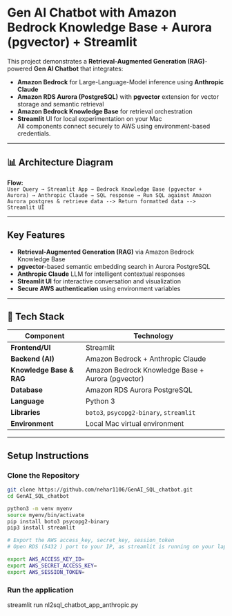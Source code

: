 # Gen AI Chatbot with Amazon Bedrock Knowledge Base + Aurora (pgvector) + Streamlit

This project demonstrates a **Retrieval-Augmented Generation (RAG)**-powered **Gen AI Chatbot** that integrates:
- **Amazon Bedrock** for Large-Language-Model inference using **Anthropic Claude**
- **Amazon RDS Aurora (PostgreSQL)** with **pgvector** extension for vector storage and semantic retrieval
- **Amazon Bedrock Knowledge Base** for retrieval orchestration
- **Streamlit** UI for local experimentation on your Mac  
All components connect securely to AWS using environment-based credentials.

---

## 📊 Architecture Diagram

**Flow:**  
`User Query → Streamlit App → Bedrock Knowledge Base (pgvector + Aurora) → Anthropic Claude → SQL response → Run SQL against Amazon Aurora postgres & retrieve data --> Return formatted data --> Streamlit UI`

---

## Key Features
- **Retrieval-Augmented Generation (RAG)** via Amazon Bedrock Knowledge Base  
- **pgvector**-based semantic embedding search in Aurora PostgreSQL  
- **Anthropic Claude** LLM for intelligent contextual responses  
- **Streamlit UI** for interactive conversation and visualization  
- **Secure AWS authentication** using environment variables  

---

## 🧩 Tech Stack
| Component | Technology |
|------------|-------------|
| **Frontend/UI** | Streamlit |
| **Backend (AI)** | Amazon Bedrock + Anthropic Claude |
| **Knowledge Base & RAG** | Amazon Bedrock Knowledge Base + Aurora (pgvector) |
| **Database** | Amazon RDS Aurora PostgreSQL |
| **Language** | Python 3 |
| **Libraries** | `boto3`, `psycopg2-binary`, `streamlit` |
| **Environment** | Local Mac virtual environment |

---

## Setup Instructions

### Clone the Repository
```bash
git clone https://github.com/nehar1106/GenAI_SQL_chatbot.git
cd GenAI_SQL_chatbot

python3 -m venv myenv
source myenv/bin/activate
pip install boto3 psycopg2-binary
pip3 install streamlit 

# Export the AWS access_key, secret_key, session_token
# Open RDS (5432 ) port to your IP, as streamlit is running on your laptop

export AWS_ACCESS_KEY_ID=
export AWS_SECRET_ACCESS_KEY=
export AWS_SESSION_TOKEN=
```

### Run the application
streamlit run nl2sql_chatbot_app_anthropic.py

